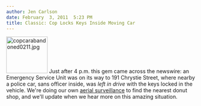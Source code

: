 ```yaml
---
author: Jen Carlson
date: February  3, 2011  5:23 PM
title: Classic: Cop Locks Keys Inside Moving Car
---
```


<p><span class="mt-enclosure mt-enclosure-image" style="display: inline;"> <img alt="copcarabandoned0211.jpg" src="https://web.archive.org/web/20110706131443im_/http://gothamist.com/attachments/arts_jen/copcarabandoned0211.jpg" width="110" height="98" class="image-right"> </span>Just after 4 p.m. this gem came across the newswire: an Emergency Service Unit was on its way to 191 Chrystie Street, where nearby a police car, sans officer inside, was <em>left in drive</em> with the keys locked in the vehicle. We&apos;re doing our own <a href="https://web.archive.org/web/20110706131443/http://maps.google.com/maps?hl=en&amp;q=191+Chrystie+St&amp;gl=us&amp;ie=UTF8&amp;hq=&amp;hnear=191+Chrystie+St,+New+York,+10002&amp;ll=40.721886,-73.992172&amp;spn=0.001425,0.00365&amp;t=h&amp;z=19">aerial surveillance</a> to find the nearest donut shop, and we&apos;ll update when we hear more on this amazing situation.</p>